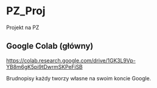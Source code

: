 # PZ_Proj
Projekt na PZ
## Google Colab (główny)
https://colab.research.google.com/drive/1GK3L9Vp-YB8m6gK5pi9tDwrmSKPeFiSB

Brudnopisy każdy tworzy własne na swoim koncie Google.
